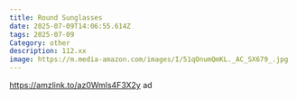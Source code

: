 ```yaml
---
title: Round Sunglasses
date: 2025-07-09T14:06:55.614Z
tags: 2025-07-09
Category: other
description: 112.xx
image: https://m.media-amazon.com/images/I/51qOnumQmKL._AC_SX679_.jpg
---
```

https://amzlink.to/az0Wmls4F3X2y ad